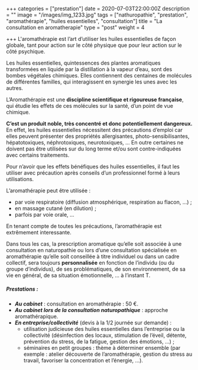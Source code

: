 +++
categories = ["prestation"]
date = 2020-07-03T22:00:00Z
description = ""
image = "/images/img_1233.jpg"
tags = ["nathuropathie", "prestation", "aromathérapie", "huiles essentielles", "consultation"]
title = "La consultation en aromatherapie"
type = "post"
weight = 4

+++
L'aromathérapie est l’art d’utiliser les huiles essentielles de façon globale, tant pour action sur le côté physique que pour leur action sur le côté psychique.

Les huiles essentielles, quintessences des plantes aromatiques transformées en liquide par la distillation à la vapeur d’eau, sont des bombes végétales chimiques. Elles contiennent des centaines de molécules de différentes familles, qui interagissent en synergie les unes avec les autres.

L’Aromathérapie est une **discipline scientifique et rigoureuse française**, qui étudie les effets de ces molécules sur la santé, d’un point de vue chimique.

**C’est un produit noble, très concentré et donc potentiellement dangereux.** En effet, les huiles essentielles nécessitent des précautions d’emploi car elles peuvent présenter des propriétés allergisantes, photo-sensibilisantes, hépatotoxiques, néphrotoxiques, neurotoxiques, ... En outre certaines ne doivent pas être utilisées sur du long terme et/ou sont contre-indiquées avec certains traitements.

Pour n’avoir que les effets bénéfiques des huiles essentielles, il faut les utiliser avec précaution après conseils d’un professionnel formé à leurs utilisations.

L’aromathérapie peut être utilisée :

* par voie respiratoire (diffusion atmosphérique, respiration au flacon, ...) ;
* en massage cutané (en dilution) ;
* parfois par voie orale, ...

En tenant compte de toutes les précautions, l’aromathérapie est extrêmement interessante.

Dans tous les cas, la prescription aromatique qu’elle soit associée à une consultation en naturopathie ou lors d’une consultation spécialisée en aromathérapie qu’elle soit conseillée à titre individuel ou dans un cadre collectif, sera toujours **personnalisée** en fonction de l’individu (ou du groupe d’individus), de ses problématiques, de son environnement, de sa vie en général, de sa situation émotionnelle, ... à l’instant T.

##### Prestations :

* **_Au cabinet_** : consultation en aromathérapie : 50 €.
* **_Au cabinet lors de la consultation naturopathique_** : approche aromathérapique.
* **_En entreprise/collectivité_** (devis à la 1/2 journée sur demande) :
  * utilisation judicieuse des huiles essentielles dans l’entreprise ou la collectivité (désinfection des locaux, stimulation de l’éveil, détente, prévention du stress, de la fatigue, gestion des émotions, ...) ;
  * séminaires en petit groupes : thème à déterminer ensemble (par exemple : atelier découverte de l’aromathérapie, gestion du stress au travail, favoriser la concentration et l’énergie, ...).